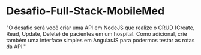 # Desafio-Full-Stack-MobileMed
"O desafio será você criar uma API em NodeJS que realize o CRUD (Create, Read, Update, Delete) de pacientes em um hospital. Como adicional, crie também uma interface simples em AngularJS para podermos testar as rotas da API."
